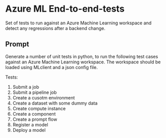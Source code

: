 # Azure ML End-to-end-tests

Set of tests to run against an Azure Machine Learning workspace and detect any regressions after a backend change.

## Prompt

Generate a number of unit tests in python, to run the following test cases against an Azure Machine Learning workspace. The workspace should be loaded using MLclient and a json config file. 

Tests: 
1. Submit a job 
2. Submit a pipeline job 
3. Create a cusotm environment 
4. Create a dataset with some dummy data 
5. Create compute instance 
6. Create a component 
7. Create a prompt flow
8. Register a model
9. Deploy a model